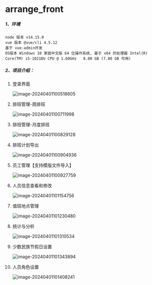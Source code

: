 # arrange_front

##### 1、环境

~~~shell
node 版本 v14.15.0
vue 版本 @vue/cli 4.5.12
基于 vue-admin开发
OS版本 Windows 10 家庭中文版 64 位操作系统, 基于 x64 的处理器 Intel(R) Core(TM) i5-10210U CPU @ 1.60GHz   8.00 GB (7.80 GB 可用)
~~~

##### 2、项目介绍：

1. 登录界面

   ![image-20240401100518605](https://img-blog.csdnimg.cn/direct/365e3899ef774b339914ee3d2b48f018.png)

2. 排班管理-周排班

   ![image-20240401100711998](https://img-blog.csdnimg.cn/direct/a3739641b7154df293e09ad70415288e.png)

3. 排班管理-月度排班

   ![image-20240401100829128](https://img-blog.csdnimg.cn/direct/ab13c85df0b14a0ea5d2b346f47fb188.png)

4. 排班计划导出

   ![image-20240401100904936](https://img-blog.csdnimg.cn/direct/79c4a0f3c1424c1da189e5009e57d076.png)

5. 员工管理【支持模版文件导入】

   ![image-20240401100927759](https://img-blog.csdnimg.cn/direct/952f78296e62473083c32f5c37fe50e4.png)

6. 人员信息查看和修改

   ![image-20240401101154756](https://img-blog.csdnimg.cn/direct/141cfd9d277c4c3cb97b36dce700ed57.png)

7. 值班地点管理

   ![image-20240401101230480](https://img-blog.csdnimg.cn/direct/e762bc73bc6f47d6aed95ee53c6ba24f.png)

8. 统计与分析

   ![image-20240401101310534](https://img-blog.csdnimg.cn/direct/c633f2addd7146a391bc3cdd3d21126a.png)

9. 少数民族节假日设置

   ![image-20240401101343894](https://img-blog.csdnimg.cn/direct/7418691e9c1e435e84806df213da5461.png)

10. 人员角色设置

    ![image-20240401101408241](https://img-blog.csdnimg.cn/direct/8d94a66cb9434ea5a43a02fdafed377b.png)
